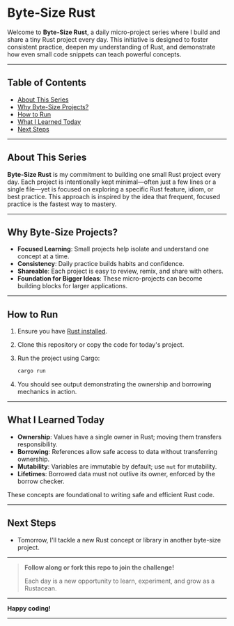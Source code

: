 # Byte-Size Rust

Welcome to **Byte-Size Rust**, a daily micro-project series where I build and share a tiny Rust project every day. This initiative is designed to foster consistent practice, deepen my understanding of Rust, and demonstrate how even small code snippets can teach powerful concepts.

---

## Table of Contents

- [About This Series](#about-this-series)
- [Why Byte-Size Projects?](#why-byte-size-projects)
- [How to Run](#how-to-run)
- [What I Learned Today](#what-i-learned-today)
- [Next Steps](#next-steps)

---

## About This Series

**Byte-Size Rust** is my commitment to building one small Rust project every day. Each project is intentionally kept minimal—often just a few lines or a single file—yet is focused on exploring a specific Rust feature, idiom, or best practice. This approach is inspired by the idea that frequent, focused practice is the fastest way to mastery.

---


## Why Byte-Size Projects?

- **Focused Learning**: Small projects help isolate and understand one concept at a time.
- **Consistency**: Daily practice builds habits and confidence.
- **Shareable**: Each project is easy to review, remix, and share with others.
- **Foundation for Bigger Ideas**: These micro-projects can become building blocks for larger applications.

---

## How to Run

1. Ensure you have [Rust installed](https://www.rust-lang.org/tools/install).
2. Clone this repository or copy the code for today's project.
3. Run the project using Cargo:

   ```bash
   cargo run
   ```

4. You should see output demonstrating the ownership and borrowing mechanics in action.

---

## What I Learned Today

- **Ownership**: Values have a single owner in Rust; moving them transfers responsibility.
- **Borrowing**: References allow safe access to data without transferring ownership.
- **Mutability**: Variables are immutable by default; use `mut` for mutability.
- **Lifetimes**: Borrowed data must not outlive its owner, enforced by the borrow checker.

These concepts are foundational to writing safe and efficient Rust code.

---

## Next Steps

- Tomorrow, I'll tackle a new Rust concept or library in another byte-size project.

---

> **Follow along or fork this repo to join the challenge!**
>
> Each day is a new opportunity to learn, experiment, and grow as a Rustacean.

---

**Happy coding!**

---
